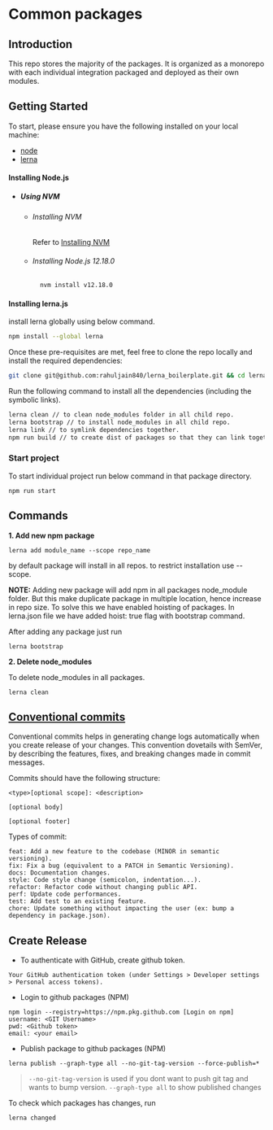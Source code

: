 # Common packages

## Introduction
This repo stores the majority of the packages. It is organized as a monorepo with each individual integration packaged and deployed as their own modules.

## Getting Started
To start, please ensure you have the following installed on your local machine:

- [node](https://nodejs.org/en/)
- [lerna](https://lerna.js.org/)

#### Installing Node.js

- ##### Using NVM

  - ###### Installing NVM 
    
    Refer to [Installing NVM](https://github.com/creationix/nvm#install-script)

  - ###### Installing Node.js 12.18.0

    ```bash
      nvm install v12.18.0
    ```

#### Installing lerna.js

install lerna globally using below command.
```bash
npm install --global lerna
```

Once these pre-requisites are met, feel free to clone the repo locally and install the required dependencies:

```bash
git clone git@github.com:rahuljain840/lerna_boilerplate.git && cd lerna_boilerplate
```

Run the following command to install all the dependencies (including the symbolic links).
```bash
lerna clean // to clean node_modules folder in all child repo.
lerna bootstrap // to install node_modules in all child repo.
lerna link // to symlink dependencies together.
npm run build // to create dist of packages so that they can link together.
```

### Start project
To start individual project run below command in that package directory.

```
npm run start
```

## Commands
**1. Add new npm package**
```
lerna add module_name --scope repo_name
```
by default package will install in all repos. to restrict installation use --scope.

**NOTE:** Adding new package will add npm in all packages node_module folder. But this make duplicate package in multiple location, hence increase in repo size. To solve this we have enabled hoisting of packages.
In lerna.json file we have added hoist: true flag with bootstrap command. 

After adding any package just run 
```
lerna bootstrap
```

**2. Delete node_modules**

To delete node_modules in all packages.
```
lerna clean
```

## [Conventional commits](https://www.conventionalcommits.org/en/v1.0.0/)
Conventional commits helps in generating change logs automatically when you create release of your changes. 
This convention dovetails with SemVer, by describing the features, fixes, and breaking changes made in commit messages.

Commits should have the following structure:
```
<type>[optional scope]: <description>

[optional body]

[optional footer]
```

Types of commit:
```
feat: Add a new feature to the codebase (MINOR in semantic versioning).
fix: Fix a bug (equivalent to a PATCH in Semantic Versioning).
docs: Documentation changes.
style: Code style change (semicolon, indentation...).
refactor: Refactor code without changing public API.
perf: Update code performances.
test: Add test to an existing feature.
chore: Update something without impacting the user (ex: bump a dependency in package.json).
```


## Create Release
- To authenticate with GitHub, create github token.

```Your GitHub authentication token (under Settings > Developer settings > Personal access tokens).```

- Login to github packages (NPM)

```
npm login --registry=https://npm.pkg.github.com [Login on npm]
username: <GIT Username>
pwd: <Github token>
email: <your email>
```

- Publish package to github packages (NPM)

```
lerna publish --graph-type all --no-git-tag-version --force-publish=*
```

> `--no-git-tag-version` is used if you dont want to push git tag and wants to bump version. 
> `--graph-type all` to show published changes

To check which packages has changes, run
```
lerna changed
```
